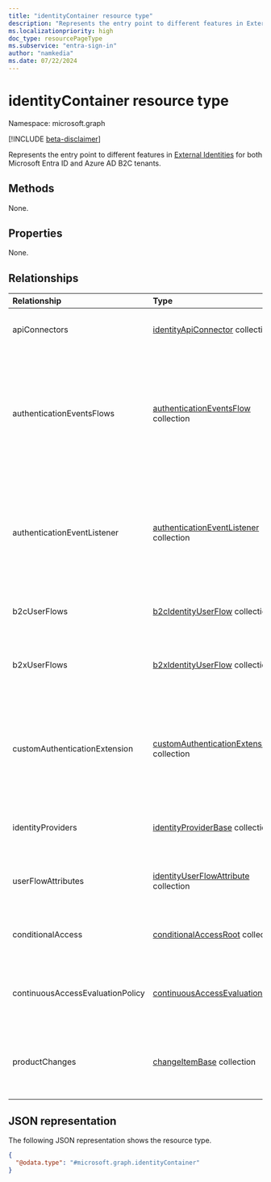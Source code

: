 ```yaml
---
title: "identityContainer resource type"
description: "Represents the entry point to different features in External Identities for both Microsoft Entra ID and Azure AD B2C tenants."
ms.localizationpriority: high
doc_type: resourcePageType
ms.subservice: "entra-sign-in"
author: "namkedia"
ms.date: 07/22/2024
---
```


# identityContainer resource type

Namespace: microsoft.graph

[!INCLUDE [beta-disclaimer](../../includes/beta-disclaimer.md)]

Represents the entry point to different features in [External Identities](/azure/active-directory/external-identities/) for both Microsoft Entra ID and Azure AD B2C tenants.

## Methods

None.

## Properties

None.

## Relationships

| Relationship | Type        | Description |
|:-------------|:------------|:------------|
|apiConnectors|[identityApiConnector](identityApiConnector.md) collection|Represents entry point for API connectors.|
|authenticationEventsFlows|[authenticationEventsFlow](../resources/authenticationeventsflow.md) collection|Represents the entry point for self-service sign-up and sign-in user flows in both Microsoft Entra workforce and external tenants.|
|authenticationEventListener|[authenticationEventListener](authenticationeventlistener.md) collection| Represents listeners for custom authentication extension events in Microsoft Entra ID for workforce and customers.|
|b2cUserFlows|[b2cIdentityUserFlow](b2cIdentityUserFlow.md) collection|Represents entry point for B2C identity userflows.|
|b2xUserFlows|[b2xIdentityUserFlow](b2xIdentityUserFlow.md) collection| Represents entry point for B2X and self-service sign-up identity userflows.|
|customAuthenticationExtension|[customAuthenticationExtension](customauthenticationextension.md) collection| Represents custom extensions to authentication flows in Microsoft Entra ID for workforce and customers.|
|identityProviders|[identityProviderBase](identityProviderBase.md) collection| Represents entry point for identity provider base.|
|userFlowAttributes|[identityUserFlowAttribute](identityUserFlowAttribute.md) collection| Represents entry point for identity userflow attributes.|
|conditionalAccess|[conditionalAccessRoot](conditionalAccessRoot.md) collection| the entry point for the Conditional Access (CA) object model.|
|continuousAccessEvaluationPolicy|[continuousAccessEvaluationPolicy](continuousAccessEvaluationPolicy.md)| Represents entry point for continuous access evaluation policy.|
|productChanges|[changeItemBase](changeitembase.md) collection|Represents entry point for Microsoft Entra product changes and planned new features.|

## JSON representation

The following JSON representation shows the resource type.
<!-- {
  "blockType": "resource",
  "@odata.type": "microsoft.graph.identityContainer",
  "openType": false
}
-->

``` json
{
  "@odata.type": "#microsoft.graph.identityContainer"
}
```
